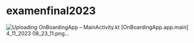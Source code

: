 # examenfinal2023
![Uploading OnBoardingApp – MainActivity.kt [OnBoardingApp.app.main] 4_11_2023 08_23_11.png…]()
